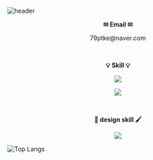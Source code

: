 ![header](https://capsule-render.vercel.app/api?type=waving&color=gradient&customColorList=0,2,2,5,30&height=300&section=header&text=Jung%20da%20hee%20&fontSize=90&fontColor=ffffff&animation=fadeIn&desc=GitHub%20Profile&fontAlignY=40&descSize=20&descAlign=72)

<p align="center"><b>✉ Email ✉</b></p>
<p align="center">79ptke@naver.com</p>
<br>
<p align="center"><b>💡 Skill 💡</b></p>
<p align="center">
  <a href="https://skillicons.dev">
    <img src="https://skillicons.dev/icons?i=html,css,js,jquery,d3,threejs,react" />
  </a>
</p>
<p align="center">
  <a href="https://skillicons.dev">
    <img src="https://skillicons.dev/icons?i=github,vscode,aws,svg,discord" />
  </a>
</p>
<br>
<p align="center"><b>🎨 design skill 🖌</b></p>
<p align="center">
  <a href="https://skillicons.dev">
    <img src="https://skillicons.dev/icons?i=ps,ai,figma" />
  </a>
</p>


<!--
**79ptke/79ptke** is a ✨ _special_ ✨ repository because its `README.md` (this file) appears on your GitHub profile.

Here are some ideas to get you started:

- 🔭 I’m currently working on ...
- 🌱 I’m currently learning ...
- 👯 I’m looking to collaborate on ...
- 🤔 I’m looking for help with ...
- 💬 Ask me about ...
- 📫 How to reach me: ...
- 😄 Pronouns: ...
- ⚡ Fun fact: ...
-->

![Top Langs](https://github-readme-stats.vercel.app/api/top-langs/?username=79ptke&layout=compact&theme=transparent)
